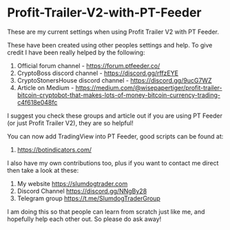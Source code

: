 # Profit-Trailer-V2-with-PT-Feeder
These are my current settings when using Profit Trailer V2 with PT Feeder.

These have been created using other peoples settings and help. To give credit I have been really helped by the following:

1) Official forum channel - https://forum.ptfeeder.co/
2) CryptoBoss discord channel - https://discord.gg/rffzEYE 
3) CryptoStonersHouse discord channel - https://discord.gg/9ucG7WZ
4) Article on Medium - https://medium.com/@wisepapertiger/profit-trailer-bitcoin-cryptobot-that-makes-lots-of-money-bitcoin-currency-trading-c4f618e048fc

I suggest you check these groups and article out if you are using PT Feeder (or just Profit Trailer V2), they are so helpful!

You can now add TradingView into PT Feeder, good scripts can be found at:
1) https://botindicators.com/

I also have my own contributions too, plus if you want to contact me direct then take a look at these:
1) My website https://slumdogtrader.com
2) Discord Channel https://discord.gg/NNgBy28 
3) Telegram group https://t.me/SlumdogTraderGroup 

I am doing this so that people can learn from scratch just like me, and hopefully help each other out. So please do ask away!
